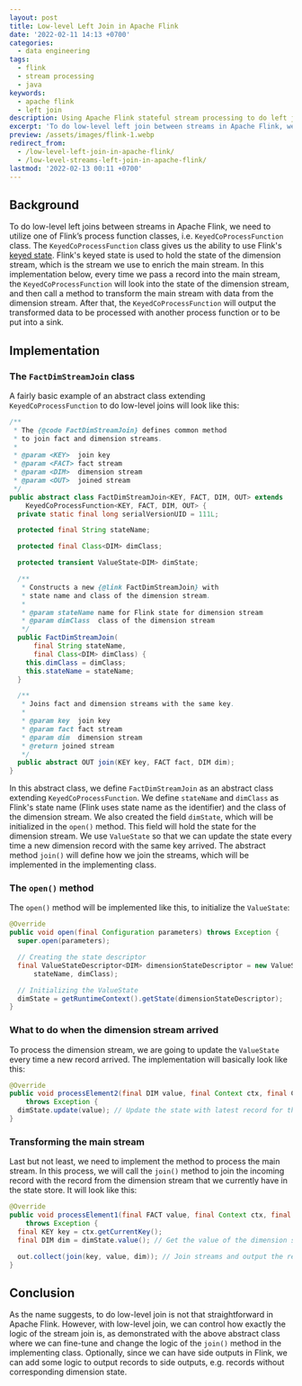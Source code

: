 ```yaml
---
layout: post
title: Low-level Left Join in Apache Flink
date: '2022-02-11 14:13 +0700'
categories:
  - data engineering
tags:
  - flink
  - stream processing
  - java
keywords:
  - apache flink
  - left join
description: Using Apache Flink stateful stream processing to do left join between streams.
excerpt: 'To do low-level left join between streams in Apache Flink, we need to utilize one of the Flink''s process function classes, i.e. KeyedCoProcessFunction class.'
preview: /assets/images/flink-1.webp
redirect_from:
  - /low-level-left-join-in-apache-flink/
  - /low-level-streams-left-join-in-apache-flink/
lastmod: '2022-02-13 00:11 +0700'
---
```


## Background

To do low-level left joins between streams in Apache Flink, we need to utilize one of  Flink’s process function classes, i.e. `KeyedCoProcessFunction` class.<!--more--> The `KeyedCoProcessFunction` class gives us the ability to use Flink's [keyed state][flink-state]. Flink's keyed state is used to hold the state of the dimension stream, which is the stream we use to enrich the main stream. In this implementation below, every time we pass a record into the main stream, the `KeyedCoProcessFunction` will look into the state of the dimension stream, and then call a method to transform the main stream with data from the dimension stream. After that, the `KeyedCoProcessFunction` will output the transformed data to be processed with another process function or to be put into a sink.

## Implementation

### The `FactDimStreamJoin` class

A fairly basic example of an abstract class extending `KeyedCoProcessFunction` to do low-level joins will look like this:

```java
/**
 * The {@code FactDimStreamJoin} defines common method
 * to join fact and dimension streams.
 *
 * @param <KEY>  join key
 * @param <FACT> fact stream
 * @param <DIM>  dimension stream
 * @param <OUT>  joined stream
 */
public abstract class FactDimStreamJoin<KEY, FACT, DIM, OUT> extends
    KeyedCoProcessFunction<KEY, FACT, DIM, OUT> {
  private static final long serialVersionUID = 111L;

  protected final String stateName;

  protected final Class<DIM> dimClass;

  protected transient ValueState<DIM> dimState;

  /**
   * Constructs a new {@link FactDimStreamJoin} with
   * state name and class of the dimension stream.
   *
   * @param stateName name for Flink state for dimension stream
   * @param dimClass  class of the dimension stream
   */
  public FactDimStreamJoin(
      final String stateName,
      final Class<DIM> dimClass) {
    this.dimClass = dimClass;
    this.stateName = stateName;
  }

  /**
   * Joins fact and dimension streams with the same key.
   *
   * @param key  join key
   * @param fact fact stream
   * @param dim  dimension stream
   * @return joined stream
   */
  public abstract OUT join(KEY key, FACT fact, DIM dim);
}
```

In this abstract class, we define `FactDimStreamJoin` as an abstract class extending `KeyedCoProcessFunction`. We define `stateName` and `dimClass` as Flink's state name (Flink uses state name as the identifier) and the class of the dimension stream. We also created the field `dimState`, which will be initialized in the `open()` method. This field will hold the state for the dimension stream. We use `ValueState` so that we can update the state every time a new dimension record with the same key arrived. The abstract method `join()` will define how we join the streams, which will be implemented in the implementing class.

### The `open()` method

The `open()` method will be implemented like this, to initialize the `ValueState`:

```java
@Override
public void open(final Configuration parameters) throws Exception {
  super.open(parameters);

  // Creating the state descriptor
  final ValueStateDescriptor<DIM> dimensionStateDescriptor = new ValueStateDescriptor<>(
      stateName, dimClass);

  // Initializing the ValueState
  dimState = getRuntimeContext().getState(dimensionStateDescriptor);
}
```

### What to do when the dimension stream arrived

To process the dimension stream, we are going to update the `ValueState` every time a new record arrived. The implementation will basically look like this:

```java
@Override
public void processElement2(final DIM value, final Context ctx, final Collector<OUT> out)
    throws Exception {
  dimState.update(value); // Update the state with latest record for the key
}
```

### Transforming the main stream

Last but not least, we need to implement the method to process the main stream. In this process, we will call the `join()` method to join the incoming record with the record from the dimension stream that we currently have in the state store. It will look like this:

```java
@Override
public void processElement1(final FACT value, final Context ctx, final Collector<OUT> out)
    throws Exception {
  final KEY key = ctx.getCurrentKey();
  final DIM dim = dimState.value(); // Get the value of the dimension state for this key

  out.collect(join(key, value, dim)); // Join streams and output the result
}
```

## Conclusion

As the name suggests, to do low-level join is not that straightforward in Apache Flink. However, with low-level join, we can control how exactly the logic of the stream join is, as demonstrated with the above abstract class where we can fine-tune and change the logic of the `join()` method in the implementing class. Optionally, since we can have side outputs in Flink, we can add some logic to output records to side outputs, e.g. records without corresponding dimension state.

[flink-state]: https://nightlies.apache.org/flink/flink-docs-release-1.14/docs/dev/datastream/fault-tolerance/state/
